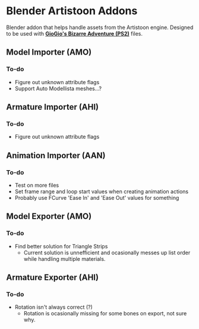 # Blender Artistoon Addons
Blender addon that helps handle assets from the Artistoon engine. Designed to be used with [**GioGio's Bizarre Adventure (PS2)**](https://jojowiki.com/GioGio%27s_Bizarre_Adventure) files.<br>

## Model Importer (AMO)
### To-do
- Figure out unknown attribute flags
- Support Auto Modellista meshes...?

## Armature Importer (AHI)
### To-do
- Figure out unknown attribute flags

## Animation Importer (AAN)
### To-do
- Test on more files
- Set frame range and loop start values when creating animation actions
- Probably use FCurve 'Ease In' and 'Ease Out' values for something

## Model Exporter (AMO)
### To-do
- Find better solution for Triangle Strips
  - Current solution is unnefficient and ocasionally messes up list order while handling multiple materials.

## Armature Exporter (AHI)
### To-do
- Rotation isn't always correct (?)
  - Rotation is ocasionally missing for some bones on export, not sure why.

